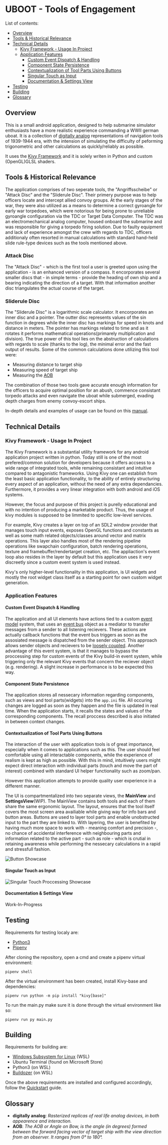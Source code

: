 

# UBOOT - Tools of Engagement
List of contents:
 - [Overview](#overview)
 - [Tools & Historical Relevance](#tools--historical-relevance)
 - [Technical Details](#technical-details)
	 - [Kivy Framework - Usage In Project](#kivy-framework---usage-in-project)
	 - [Application Features](#application-features)
		 - [Custom Event Dispatch & Handling](#custom-event-dispatch--handling)
		 - [Component State Persistence](#component-state-persistence)
		 - [Contextualization of Tool Parts Using Buttons](#contextualization-of-tool-parts-using-buttons)
		 - [Singular Touch as Input](#singular-touch-as-input)
		 - [Documentation & Settings View](#documentation--settings-view)
 - [Testing](#testing)
 - [Building](#building)
 - [Glossary](#glossary)

## Overview
This is a small android application, designed to help submarine simulator enthusiasts have a more realistic experience commanding a WWII german uboat. It is a collection of [digitally analog](#digitally-analog) representations of navigation tools of 1939-1944 era, with the intension of simulating the difficulty of peforming trigonometric and other calculations as quickly/reliably as possible.

It uses the [Kivy Framework](https://github.com/kivy/kivy) and it is solely writen in Python and custom (OpenGL)GLSL shaders.

## Tools & Historical Relevance
The application comprises of two seperate tools, the "Angriffsscheibe" or "Attack Disc" and the "Sliderule Disc". Their primery purpose was to help officers locate and intercept allied convoy groups. At the early stages of the war, they were also utilized as a means to determine a correct gyroangle for early war torpedoes, which were notorious for being prone to unreliable gyroangle configuration via the TDC or Target Data Computer. The TDC was an electromechanical analog computer, housed onboard the submarine and was responsible for giving a torpedo firing solution. Due to faulty equipment and lack of experience amongst the crew with regards to TDC, officers additionaly often resorted in manual calculations with standard hand-held slide rule-type devices such as the tools mentioned above.

### Attack Disc
The "Attack Disc" - which is the first tool a user is greeted upon using the application - is an enhanced version of a compass. It encorporates several smaller discs that - in simple terms - provide the heading of own ship and a bearing indicating the direction of a target. With that information another disc triangulates the actual course of the target.

### Sliderule Disc
The "Sliderule Disc" is a logarithmic scale calculator. It encorporates an inner disc and a pointer. The outter disc represents values of the sin function in degrees while the inner disc has markings for speed in knots and distance in meters. The pointer has markings related to time and as it rotates it performs mathematical operations(primarely multiplication and division). The true power of this tool lies on the abstruction of calculations with regards to scale (thanks to the log), the minimal error and the fast output of results. Some of the common calculations done utilizing this tool were:

 - Measuring distance to target ship
 - Measuring speed of target ship
 - Measuring the [AOB](#aob)

The combination of those two tools gave accurate enough information for the officers to acquire optimal position for an abush, commence consistant torpedo attacks and even navigate the uboat while submerged, evading depth charges from enemy convoy-escort ships.

In-depth details and examples of usage can be found on this [manual](#).

## Technical Details
### Kivy Framework - Usage In Project
The Kivy Framework is a substantial utility framework for any android application project written in python. Today still is one of the most prefered/common solution for developers because it offers accsess to a wide range of integrated tools, while remaining consistant and intuitive compared to antagonistic frameworks. Using Kivy one can establish from the least basic application functionality, to the ability of entirely structuring every aspect of an application, without the need of any extra dependancies. Furthermore, it provides a very linear integration with both android and iOS systems.

However, the focus and purpose of this project is purelly educational and with no intention of producing a marketable product. Thus, the usage of kivy modules is supposed to be limmited to specific low-level services.

For example, Kivy creates a layer on top of an SDL2 window provider that manages touch input events, exposes OpenGL functions and constants as well as some math related objects/classes around vector and matrix operations. This layer also handles most of the rendering pipeline operations like swapchain configuration, batch rendering operations, texture and framebuffer/rendertarget creation, etc. The appliaction's event loop also resides in the layer by default but this application uses it very discreetly since a custom event system is used instead.

Kivy's only higher-level functionality in this application, is UI widgets and mostly the root widget class itself as a starting point for own custom widget generation.

### Application Features
#### Custom Event Dispatch & Handling
The application and all UI elements have actions tied to a custom [event model](https://github.com/graphXDoses/UBOOT-Tools-of-Engagement/blob/main/src/lib/EventModel.py) system, that uses an [event bus](https://github.com/graphXDoses/UBOOT-Tools-of-Engagement/blob/main/src/lib/EventBus.py) object as a mediator to transfer messages from a sender to all listening recievers. These actions are actually callback functions that the event bus triggers as soon as the assosiated message is dispatched from the sender object. This approach allows sender objects and recievers to be [loosely coupled](https://en.wikipedia.org/wiki/Publish%E2%80%93subscribe_pattern#Loose_coupling). Another advantage of this event system, is that it manages to bypass the proccessing step for custom events of the Kivy build-in event system, while triggering only the relevant Kivy events that concern the reciever object (e.g. rendering). A slight increase in performance is to be expected this way.
#### Component State Persistence
The application stores all nessecary information regarding components, such as views and tool parts(widgets) into the `app.ini` file. All occuring changes are logged as soon as they happen and the file is updated in real time. When the application starts, it recalls the states and values of the corresponding components. The recall proccess described is also initiated in between context changes.
#### Contextualization of Tool Parts Using Buttons
The interaction of the user with application tools is of great importance, especially when it comes to applications such as this. The user should feel comfortable using all interactable components, while the experience of realism is kept as high as possible. With this in mind, intuitively users might expect direct interaction with individual parts (touch and move the part of interest) combined with standard UI helper functionality such as zoom/pan.

However this application attempts to provide quality user experience in a different manner.

The UI is compartmentalized into two separate views, the **MainView** and **SettingsView**(WIP). The MainView contains both tools and each of them share the same ergonomic layout. The layout, ensures that the tool itself covers the most screen area availiable while giving way for info bars and button areas. Buttons are used to layer tool parts and enable unobstructed input to the part they are linked to. With layering, the user is benefited by having much more space to work with - meaning comfort and precision -, no chance of accidental interference with neighbouring parts and information related to the active part - such as role - which is crutial in retaining awareness while performing the nessecary calculations in a rapid and stressfull fashion.

![Button Showcase](https://dl.dropboxusercontent.com/s/ykq080svs9e5xse/Button_Showcase.gif?dl=0)

#### Singular Touch as Input

![Singular Touch Proccessing Showcase](https://dl.dropboxusercontent.com/s/80ns78yun08fmz0/Singular_Touch_Showcase.gif?dl=0)

#### Documentation & Settings View
Work-In-Progress

## Testing
Requirements for testing localy are:

 - [Python3](https://www.python.org/downloads/)
 - [Pipenv](https://pypi.org/project/pipenv/)

After cloning the repository, open a cmd and create a pipenv virtual environment:
```
pipenv shell
```
After the virtual environment has been created, install Kivy-base and dependencies:
```
pipenv run python -m pip install "kivy[base]"
```
To run the main.py make sure it is done through the virtual environment like so:
```
pipenv run py main.py
```

## Building
Requirements for building are:

 - [Windows Subsystem for Linux](https://docs.microsoft.com/en-us/windows/wsl/install) (WSL)
 - Ubuntu Terminal (found on Microsoft Store)
 - Python3 (on WSL)
 - [Buildozer](https://buildozer.readthedocs.io/en/latest/installation.html) (on WSL)

Once the above requirements are installed and configured accordingly, follow the [Quickstart](https://buildozer.readthedocs.io/en/latest/quickstart.html) guide.

## Glossary

- <strong id="digitally-analog">digitally analog</strong>: *Rasterized replicas of real life analog devices, in both appearence and interaction.*
- <strong id="aob">AOB</strong>: *The AOB or Angle on Bow, is the angle (in degrees) formed between the forward facing vector of target ship with the view direction from an observer. It ranges from 0° to 180°.*
